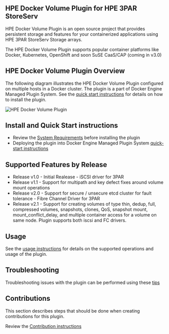 ## HPE Docker Volume Plugin for HPE 3PAR StoreServ

HPE Docker Volume Plugin is an open source project that provides persistent storage and features for your containerized applications using HPE 3PAR StoreServ Storage arrays.

The HPE Docker Volume Plugin supports popular container platforms like Docker, Kubernetes, OpenShift and soon SuSE CaaS/CAP (coming in v3.0)

## HPE Docker Volume Plugin Overview
The following diagram illustrates the HPE Docker Volume Plugin configured on multiple hosts in a Docker cluster. The plugin is a part of Docker Engine Managed Plugin System. See the [quick start instructions](/quick-start/README.md) for details on how to install the plugin.


![HPE Docker Volume Plugin](/docs/img/HPE-DockerVolumePlugin-Overview.png "Storage Overview")

## Install and Quick Start instructions

* Review the [System Requirements](/docs/system-reqs.md) before installing the plugin
* Deploying the plugin into Docker Engine Managed Plugin System [quick-start instructions](/quick-start/README.md)


## Supported Features by Release

* Release v1.0 - Initial Realease - iSCSI driver for 3PAR
* Release v1.1 - Support for multipath and key defect fixes around volume mount operations
* Release v2.0 - Support for secure / unsecure etcd cluster for fault tolerance - Fibre Channel Driver for 3PAR
* Release v2.1 - Support for creating volumes of type thin, dedup, full, compressed volumes, snapshots, clones,
   QoS, snapshot mount, mount_conflict_delay, and multiple container access for a volume on same node.
   Plugin supports both iscsi and FC drivers.

## Usage

See the [usage instructions](/docs/usage.md) for details on the supported operations and usage of the plugin.

## Troubleshooting

Troubleshooting issues with the plugin can be performed using these [tips](/docs/troubleshooting.md)

## Contributions

This section describes steps that should be done when creating contributions for this plugin.

Review the [Contribution instructions](/docs/contribute.md)
